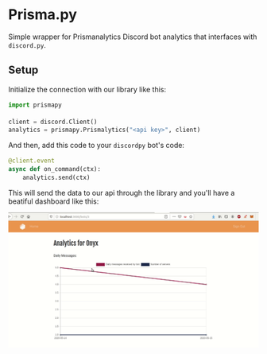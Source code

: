 # Prisma.py

Simple wrapper for Prismanalytics Discord bot analytics that interfaces with `discord.py`. 

## Setup
Initialize the connection with our library like this:

```python
import prismapy

client = discord.Client()
analytics = prismapy.Prismalytics("<api key>", client)
```

And then, add this code to your `discordpy` bot's code:

```python
@client.event
async def on_command(ctx):
    analytics.send(ctx)
```

This will send the data to our api through the library and you'll have a beatiful dashboard like this:

![demo](https://github.com/Uzay-G/prisma.py/blob/master/galena2.gif)